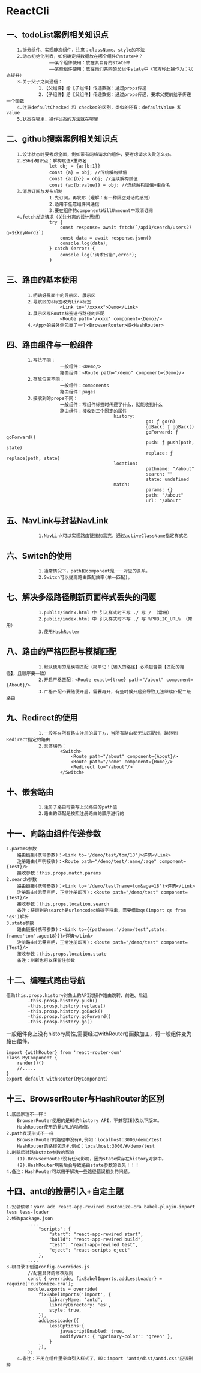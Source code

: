 # ReactCli
## 一、todoList案例相关知识点
		1.拆分组件、实现静态组件，注意：className、style的写法
		2.动态初始化列表，如何确定将数据放在哪个组件的state中？
					——某个组件使用：放在其自身的state中
					——某些组件使用：放在他们共同的父组件state中（官方称此操作为：状态提升）
		3.关于父子之间通信：
				1.【父组件】给【子组件】传递数据：通过props传递
				2.【子组件】给【父组件】传递数据：通过props传递，要求父提前给子传递一个函数
		4.注意defaultChecked 和 checked的区别，类似的还有：defaultValue 和 value
		5.状态在哪里，操作状态的方法就在哪里

## 二、github搜索案例相关知识点
		1.设计状态时要考虑全面，例如带有网络请求的组件，要考虑请求失败怎么办。
		2.ES6小知识点：解构赋值+重命名
					let obj = {a:{b:1}}
					const {a} = obj; //传统解构赋值
					const {a:{b}} = obj; //连续解构赋值
					const {a:{b:value}} = obj; //连续解构赋值+重命名
		3.消息订阅与发布机制
					1.先订阅，再发布（理解：有一种隔空对话的感觉）
					2.适用于任意组件间通信
					3.要在组件的componentWillUnmount中取消订阅
		4.fetch发送请求（关注分离的设计思想）
					try {
						const response= await fetch(`/api1/search/users2?q=${keyWord}`)
						const data = await response.json()
						console.log(data);
					} catch (error) {
						console.log('请求出错',error);
					}


## 三、路由的基本使用
			1.明确好界面中的导航区、展示区
			2.导航区的a标签改为Link标签
						<Link to="/xxxxx">Demo</Link>
			3.展示区写Route标签进行路径的匹配
						<Route path='/xxxx' component={Demo}/>
			4.<App>的最外侧包裹了一个<BrowserRouter>或<HashRouter>

## 四、路由组件与一般组件
			1.写法不同：
						一般组件：<Demo/>
						路由组件：<Route path="/demo" component={Demo}/>
			2.存放位置不同：
						一般组件：components
						路由组件：pages
			3.接收到的props不同：
						一般组件：写组件标签时传递了什么，就能收到什么
						路由组件：接收到三个固定的属性
											history:
														go: ƒ go(n)
														goBack: ƒ goBack()
														goForward: ƒ goForward()
														push: ƒ push(path, state)
														replace: ƒ replace(path, state)
											location:
														pathname: "/about"
														search: ""
														state: undefined
											match:
														params: {}
														path: "/about"
														url: "/about"

## 五、NavLink与封装NavLink
				1.NavLink可以实现路由链接的高亮，通过activeClassName指定样式名

## 六、Switch的使用
				1.通常情况下，path和component是一一对应的关系。
				2.Switch可以提高路由匹配效率(单一匹配)。

## 七、解决多级路径刷新页面样式丢失的问题
				1.public/index.html 中 引入样式时不写 ./ 写 / （常用）
				2.public/index.html 中 引入样式时不写 ./ 写 %PUBLIC_URL% （常用）
				3.使用HashRouter

## 八、路由的严格匹配与模糊匹配
				1.默认使用的是模糊匹配（简单记：【输入的路径】必须包含要【匹配的路径】，且顺序要一致）
				2.开启严格匹配：<Route exact={true} path="/about" component={About}/>
				3.严格匹配不要随便开启，需要再开，有些时候开启会导致无法继续匹配二级路由

## 九、Redirect的使用	
				1.一般写在所有路由注册的最下方，当所有路由都无法匹配时，跳转到Redirect指定的路由
				2.具体编码：
						<Switch>
							<Route path="/about" component={About}/>
							<Route path="/home" component={Home}/>
							<Redirect to="/about"/>
						</Switch>

## 十、嵌套路由
				1.注册子路由时要写上父路由的path值
				2.路由的匹配是按照注册路由的顺序进行的

## 十一、向路由组件传递参数
	1.params参数
	    路由链接(携带参数)：<Link to='/demo/test/tom/18'}>详情</Link>
	    注册路由(声明接收)：<Route path="/demo/test/:name/:age" component={Test}/>
	    接收参数：this.props.match.params
	2.search参数
	    路由链接(携带参数)：<Link to='/demo/test?name=tom&age=18'}>详情</Link>
	    注册路由(无需声明，正常注册即可)：<Route path="/demo/test" component={Test}/>
	    接收参数：this.props.location.search
	    备注：获取到的search是urlencoded编码字符串，需要借助qs(import qs from 'qs')解析
	3.state参数
	    路由链接(携带参数)：<Link to={{pathname:'/demo/test',state:{name:'tom',age:18}}}>详情</Link>
	    注册路由(无需声明，正常注册即可)：<Route path="/demo/test" component={Test}/>
	    接收参数：this.props.location.state
	    备注：刷新也可以保留住参数



## 十二、编程式路由导航
	借助this.prosp.history对象上的API对操作路由跳转、前进、后退
	        -this.prosp.history.push()
	        -this.prosp.history.replace()
	        -this.prosp.history.goBack()
	        -this.prosp.history.goForward()
	        -this.prosp.history.go()

一般组件身上没有history属性,需要经过withRouter()函数加工，将一般组件变为路由组件。

```
import {withRouter} from 'react-router-dom'
class MyComponent {
	render(){}
	//.....
}
export default withRouter(MyComponent)
```



## 十三、BrowserRouter与HashRouter的区别

	1.底层原理不一样：
	    BrowserRouter使用的是H5的history API，不兼容IE9及以下版本。
	    HashRouter使用的是URL的哈希值。
	2.path表现形式不一样
	    BrowserRouter的路径中没有#,例如：localhost:3000/demo/test
	    HashRouter的路径包含#,例如：localhost:3000/#/demo/test
	3.刷新后对路由state参数的影响
	    (1).BrowserRouter没有任何影响，因为state保存在history对象中。
	    (2).HashRouter刷新后会导致路由state参数的丢失！！！
	4.备注：HashRouter可以用于解决一些路径错误相关的问题。

## 十四、antd的按需引入+自定主题
	1.安装依赖：yarn add react-app-rewired customize-cra babel-plugin-import less less-loader
	2.修改package.json
	        ....
	            "scripts": {
	                "start": "react-app-rewired start",
	                "build": "react-app-rewired build",
	                "test": "react-app-rewired test",
	                "eject": "react-scripts eject"
	            },
	        ....
	3.根目录下创建config-overrides.js
	        //配置具体的修改规则
	        const { override, fixBabelImports,addLessLoader} = require('customize-cra');
	        module.exports = override(
	            fixBabelImports('import', {
	                libraryName: 'antd',
	                libraryDirectory: 'es',
	                style: true,
	            }),
	            addLessLoader({
	                lessOptions:{
	                    javascriptEnabled: true,
	                    modifyVars: { '@primary-color': 'green' },
	                }
	            }),
	        );
	    4.备注：不用在组件里亲自引入样式了，即：import 'antd/dist/antd.css'应该删掉